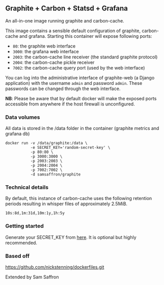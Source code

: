 ## Graphite + Carbon + Statsd + Grafana

An all-in-one image running graphite and carbon-cache.

This image contains a sensible default configuration of graphite,
carbon-cache and grafana. Starting this container will expose following ports:

- `80`: the graphite web interface
- `3000`: the grafana web interface
- `2003`: the carbon-cache line receiver (the standard graphite protocol)
- `2004`: the carbon-cache pickle receiver
- `7002`: the carbon-cache query port (used by the web interface)

You can log into the administrative interface of graphite-web (a Django
application) with the username `admin` and password `admin`. These passwords can
be changed through the web interface.

**NB**: Please be aware that by default docker will make the exposed ports
accessible from anywhere if the host firewall is unconfigured.

### Data volumes

All data is stored in the /data folder in the container (graphite metrics and grafana db)


    docker run -v /data/graphite:/data \
               -e SECRET_KEY='random-secret-key' \
               -p 80:80 \
               -p 3000:3000 \
               -p 2003:2003 \
               -p 2004:2004 \
               -p 7002:7002 \
               -d samsaffron/graphite

### Technical details

By default, this instance of carbon-cache uses the following retention periods
resulting in whisper files of approximately 2.5MiB.

    10s:8d,1m:31d,10m:1y,1h:5y

### Getting started

Generate your SECRET_KEY from [here](http://www.miniwebtool.com/django-secret-key-generator/). It is optional but highly recommended.


### Based off

https://github.com/nickstenning/dockerfiles.git

Extended by Sam Saffron
